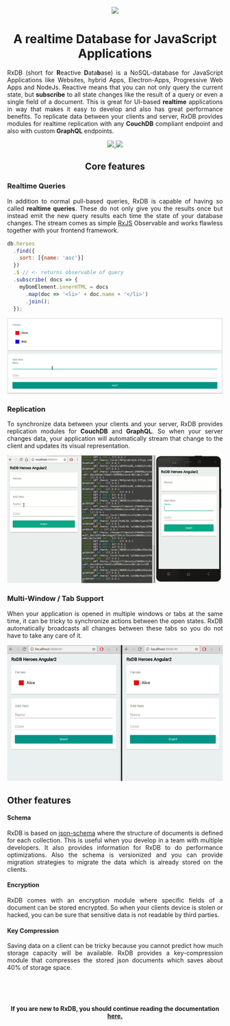 <p align="center">
  <a href="https://github.com/pubkey/rxdb">
    <img src="https://cdn.rawgit.com/pubkey/rxdb/ba7c9b80/docs/files/logo/logo_text.svg" width="400px" />
  </a>
</p>

<h1 align="center">
  <strong>A realtime Database for JavaScript Applications</strong>
</h1>
<p align="justify">
  RxDB (short for <b>R</b>eactive <b>D</b>ata<b>b</b>ase) is a NoSQL-database for JavaScript Applications like Websites, hybrid Apps, Electron-Apps, Progressive Web Apps and NodeJs.
  Reactive means that you can not only query the current state, but <b>subscribe</b> to all state changes like the result of a query or even a single field of a document.
  This is great for UI-based <b>realtime</b> applications in way that makes it easy to develop and also has great performance benefits. To replicate data between your clients and server, RxDB provides modules for realtime replication with any <b>CouchDB</b> compliant endpoint and also with custom <b>GraphQL</b> endpoints.
</p>

<p align="center">
  <a href="https://gitter.im/pubkey/rxdb">
    <img src="https://cdn.rawgit.com/pubkey/rxdb/master/docs-src/files/gitter.svg" />
  </a>
  <a href="https://twitter.com/rxdbjs">
    <img src="https://cdn.rawgit.com/pubkey/rxdb/4e7dd18f/docs/files/twitter_follow.png" width="111px" />
  </a>
<!--  <a href="https://www.patreon.com/rxdb">
    <img src="https://cdn.rawgit.com/pubkey/rxdb/4e7dd18f/docs/files/icons/patreon.png" width="111px" />
  </a> -->
</p>


<h2 align="center">
  <strong>Core features</strong>
</h2>


<h3>
  <strong>Realtime Queries</strong>
</h3>

<p align="justify">
In addition to normal pull-based queries, RxDB is capable of having so called <b>realtime queries</b>. These do not only give you the results once but instead emit the new query results each time the state of your database changes.
The stream comes as simple <a href="https://github.com/ReactiveX/rxjs" target="_blank">RxJS</a> Observable and works flawless together with your frontend framework.
</p>

```javascript
db.heroes
  .find({
    sort: [{name: 'asc'}]
  })
  .$ // <- returns observable of query
  .subscribe( docs => {
    myDomElement.innerHTML = docs
      .map(doc => '<li>' + doc.name + '</li>')
      .join();
  });
```

![reactive.gif](./files/reactive.gif)


<h3>
  <strong>Replication</strong>
</h3>

<p align="justify">
  To synchronize data between your clients and your server, RxDB provides replication modules for <b>CouchDB</b> and <b>GraphQL</b>. So when your server changes data, your application will automatically stream that change to the client and updates its visual representation.
</p>

<img src="./files/sync.gif" />





<h3>
  <strong>Multi-Window / Tab Support</strong>
</h3>

<p align="justify">
  When your application is opened in multiple windows or tabs at the same time, it can be tricky to synchronize actions between the open states. RxDB automatically broadcasts all changes between these tabs so you do not have to take any care of it.
</p>

<center>
  <img src="./files/multiwindow.gif" />
</center>


<h2>
  <strong>Other features</strong>
</h2>

<h4>
  <strong>Schema</strong>
</h4>

<p align="justify">
  RxDB is based on <a href="https://json-schema.org/">json-schema</a> where the structure of documents is defined for each collection. This is useful when you develop in a team with multiple developers. It also provides information for RxDB to do performance optimizations. Also the schema is versionized and you can provide migration strategies to migrate the data which is already stored on the clients.
</p>

<h4>
  <strong>Encryption</strong>
</h4>

<p align="justify">
  RxDB comes with an encryption module where specific fields of a document can be stored encrypted. So when your clients device is stolen or hacked, you can be sure that sensitive data is not readable by third parties.
</p>

<h4>
  <strong>Key Compression</strong>
</h4>
<p align="justify">
  Saving data on a client can be tricky because you cannot predict how much storage capacity will be available. RxDB provides a key-compression module that compresses the stored json documents which saves about 40% of storage space.
</p>


<br/><br/><br/>
<p align="center">
    <b>If you are new to RxDB, you should continue reading the documentation <a href="./install.html">here.</a></b>
</p>
